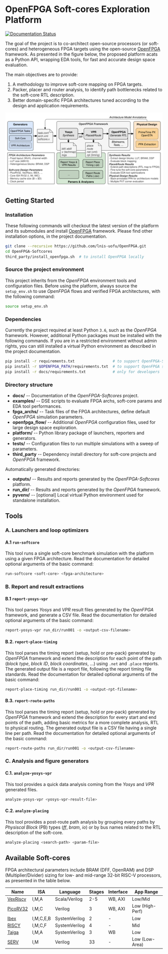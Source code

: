 # OpenFPGA Soft-cores Exploration Platform

[![Documentation Status](https://readthedocs.org/projects/openfpga-softcores/badge/?version=latest)](https://openfpga-softcores.readthedocs.io/en/latest/?badge=latest)


The goal of the project is to co-architect open-source processors (or soft-cores) and heterogeneous FPGA targets using the open-source [OpenFPGA](https://github.com/lnis-uofu/OpenFPGA) framework.
As presented in the figure below, the proposed platform acats as a Python API, wrapping EDA tools, for fast and accurate design space evaluation.

The main objectives are to provide:

1. A methodology to improve soft-core mapping on FPGA targets.
2. Packer, placer and router analysis, to identify path bottlenecks related to the soft-core RTL description.
3. Better domain-specific FPGA architectures tuned according to the design and application requirements.

<p align="center">
    <img src="./docs/images/openfpga-softcores-platform.svg">
</p>

## Getting Started

### Installation

These following commands will checkout the latest version of the platform and its submodules and install [OpenFPGA](https://github.com/lnis-uofu/OpenFPGA) framework. 
Please find other installation options, in the project documentation.

```bash
git clone --recursive https://github.com/lnis-uofu/OpenFPGA.git
cd OpenFPGA-Softcores
third_party/install_openfpga.sh  # to install OpenFPGA locally
```

### Source the project environment

This project inherits from the *OpenFPGA* environment tools and configuration files.
Before using the platform, always source the `setup_env.sh` to use *OpenFPGA* flows and verified FPGA architectures, with the following command:

```bash
source setup_env.sh
```

### Dependencies

Currently the project required at least Python `3.6`, such as the *OpenFPGA* framework.
However, additional Python packages must be installed with the following commands.
If you are in a restricted environment without admin rights, you can still installed a virtual Python environment as described in the project documentation.

```bash
pip install -r requirements.txt                 # to support OpenFPGA-Softcores scripts
pip install -r $OPENFPGA_PATH/requirements.txt  # to support OpenFPGA scripts
pip install -r docs/requirements.txt            # only for developers
```

### Directory structure

- **docs/** -- Documentation of the *OpenFPGA-Softcores* project.
- **examples/** -- DSE scripts to evaluate FPGA archs, soft-core params and EDA tool performances.
- **fpga_archs/** -- Task files of the FPGA architectures, define default *OpenFPGA* simulation parameters.
- **openfpga_flow/** -- Additional *OpenFPGA* configuration files, used for large design space exploration.
- **platform/** -- Python library package of launchers, reporters and generators.
- **tests/** -- Configuration files to run multiple simulations with a sweep of parameters.
- **third_party** -- Dependency install directory for soft-core projects and *OpenFPGA* framework.

Automatically generated directories:

- **outputs/** -- Results and reports generated by the *OpenFPGA-Softcores* platform.
- **run_dir/** -- Results and reports generated by the *OpenFPGA* framework.
- **pyvenv/** -- [optional] Local virtual Python environment used for standalone installation.

## Tools

### A. Launchers and loop optimizers

#### A.1 `run-softcore`

This tool runs a single soft-core benchmark simulation with the platform using a given FPGA architecture.
Read the documentation for detailed optional arguments of the basic command:

```bash
run-softcore <soft-core> <fpga-architecture>
```

### B. Report and result extractions 

#### B.1 `report-yosys-vpr`

This tool parses *Yosys* and *VPR* result files generated by the *OpenFPGA* framework, and generate a CSV file.
Read the documentation for detailed optional arguments of the basic command:

```bash
report-yosys-vpr run_dir/run001 -o <output-csv-filename>
```

#### B.2. `report-place-timing`

This tool parses the timing report (setup, hold or pre-pack) generated by *OpenFPGA* framework and extend the description for each point of the path (*block type*, *block ID*, *block coordinates*, ...) using `.net` and `.place` reports.
The generated output file is a report file, following the report timing file standards.
Read the documentation for detailed optional arguments of the basic command:

```bash
report-place-timing run_dir/run001 -o <output-rpt-filename>
```

#### B.3. `report-route-paths`

This tool parses the timing report (setup, hold or pre-pack) generated by *OpenFPGA* framework and extend the description for every start and end points of the path, adding basic metrics for a more complete analysis, RTL to physical routing.
The generated output file is a CSV file having a single line per path.
Read the documentation for detailed optional arguments of the basic command:

```bash
report-route-paths run_dir/run001 -o <output-csv-filename>
```

### C. Analysis and figure generators

#### C.1. `analyze-yosys-vpr`

This tool provides a quick data analysis coming from the *Yosys* and *VPR* generated files.

```bash
analyze-yosys-vpr <yosys-vpr-result-file>
```

#### C.2. `analyze-placing`

This tool provides a post-route path analysis by grouping every paths by *Physiscal Block* (PB) types (*ff*, *bram*, *io*) or by bus names related to the RTL description of the soft-core.

```bash
analyze-placing <search-path> <param-file>
```

## Available Soft-cores

FPGA architectural parameters include BRAM (DFF, OpenRAM) and DSP (Multiplier/Divider) sizing for low- and mid-range 32-bit RISC-V processors, as presented in the table below.

<div align="center">

| **Name**                                             | **ISA**   | **Language**  | **Stages** | **Interface** | **App Range**   |
|------------------------------------------------------|-----------|---------------|------------|---------------|-----------------|
| [VexRiscv](https://github.com/SpinalHDL/VexRiscv)    | I,M,A     | Scala/Verilog | 2-5        | WB, AXI       | Low/Mid         |
| [PicoRV32](https://github.com/YosysHQ/picorv32)      | I,M,C     | Verilog       | 3          | WB, AXI       | Low (High-Perf) |
| [Ibex](https://github.com/lowRISC/ibex)              | I,M,C,E,B | SystemVerilog | 2          | -             | Low             |
| [RISCY](https://github.com/pulp-platform/pulpissimo) | I,M,C,F   | SystemVerilog | 4          | -             | Mid             |
| [Taiga](https://gitlab.com/sfu-rcl/Taiga)            | I,M,A     | SystemVerilog | 3          | WB            | Low             |
| [SERV](https://github.com/olofk/serv)                | I,M       | Verilog       | 33         | -             | Low (Low-Area)  |

</div>

